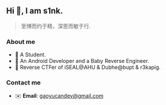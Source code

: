 ## Hi  👋, I am s1nk.

> 至博而约于精，深思而敏于行.

### About me

- 📖 A Student.
- 🔭 An Android Developer and a Baby Reverse Engineer.
- 🌱 Reverse CTFer of iSEAL@AHU & Dubhe@bupt & r3kapig.

### Contact me

- ✉️ **Email**: gaoyucandev@gmail.com

